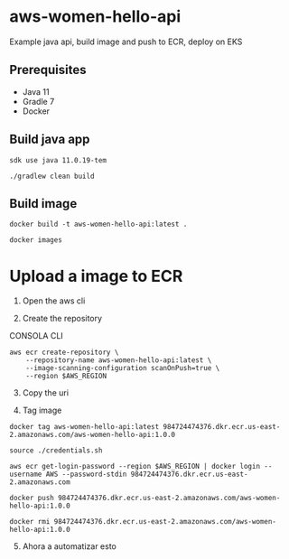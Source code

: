 # aws-women-hello-api
Example java api, build image and push to ECR, deploy on EKS 

## Prerequisites

* Java 11
* Gradle 7
* Docker

## Build java app
```
sdk use java 11.0.19-tem

./gradlew clean build

```

## Build image

```
docker build -t aws-women-hello-api:latest .

docker images
```

# Upload a image to ECR

1. Open the aws cli

2. Create the repository

CONSOLA
CLI

```
aws ecr create-repository \
    --repository-name aws-women-hello-api:latest \
    --image-scanning-configuration scanOnPush=true \
    --region $AWS_REGION
```

3. Copy the uri

4. Tag image

```
docker tag aws-women-hello-api:latest 984724474376.dkr.ecr.us-east-2.amazonaws.com/aws-women-hello-api:1.0.0

source ./credentials.sh

aws ecr get-login-password --region $AWS_REGION | docker login --username AWS --password-stdin 984724474376.dkr.ecr.us-east-2.amazonaws.com

docker push 984724474376.dkr.ecr.us-east-2.amazonaws.com/aws-women-hello-api:1.0.0

docker rmi 984724474376.dkr.ecr.us-east-2.amazonaws.com/aws-women-hello-api:1.0.0

```

5. Ahora a automatizar esto